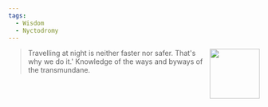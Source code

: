 ```yaml
---
tags:
  - Wisdom
  - Nyctodromy
---
```


<div style="float: right; padding-left: 10px;"><img src="/Wisdoms/files/w.nyctodromy.png" width=100 width=100 style="margin:0" /></div>

> Travelling at night is neither faster nor safer. That's why we do it.' Knowledge of the ways and byways of the transmundane.

